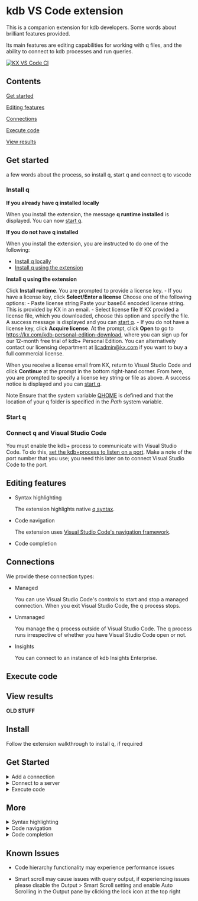 # kdb VS Code extension

This is a companion extension for kdb developers. Some words about brilliant features provided.

Its main features are editing capabilities for working with q files, and the ability to connect to kdb processes and run queries.

[![KX VS Code CI](https://github.com/KxSystems/kx-vscode/actions/workflows/ci.yml/badge.svg)](https://github.com/KxSystems/kx-vscode/actions/workflows/ci.yml)

## Contents

[Get started](#get-started)

[Editing features](#editing-features)

[Connections](#connections)

[Execute code](#execute-code)

[View results](#view-results)

## Get started

a few words about the process, so install q, start q and connect q to vscode

### Install q

**If you already have q installed locally**

When you install the extension, the message **q runtime installed** is displayed. You can now [start q](#start-q).

**If you do not have q installed**

When you install the extension, you are instructed to do one of the following:

- [Install q locally](https://code.kx.com/q/learn/install)
- [Install q using the extension](#install-q-using-the-extension)

**Install q using the extension**

Click **Install runtime**.
    You are prompted to provide a license key.
    - If you have a license key, click **Select/Enter a license**
        Choose one of the following options:
	- Paste license string
		Paste your base64 encoded license string. This is provided by KX in an email.
	- Select license file
		If KX provided a license file, which you downloaded, choose this option and specify the file.
	A success message is displayed and you can [start q](#start-q).
    - If you do not have a license key, click **Acquire license**.
        At the prompt, click **Open** to go to https://kx.com/kdb-personal-edition-download, where you can sign up for our 12-month free trial of kdb+ Personal Edition. You can alternatively contact our licensing department at licadmin@kx.com if you want to buy a full commercial license.

When you receive a license email from KX, return to Visual Studio Code and click **Continue** at the prompt in the bottom right-hand corner. From here, you are prompted to specify a license key string or file as above.
    A success notice is displayed and you can [start q](#start-q).

Note
Ensure that the system variable [QHOME](FIXME) is defined and that the location of your q folder is specified in the *Path* system variable.

### Start q



### Connect q and Visual Studio Code

You must enable the kdb+ process to communicate with Visual Studio Code. To do this, [set the kdb+process to listen on a port](https://code.kx.com/q/basics/ipc). Make a note of the port number that you use; you need this later on to connect Visual Studio Code to the port.




## Editing features


- Syntax highlighting

    The extension highlights native [q syntax](https://code.kx.com/q/basics/syntax/).


- Code navigation

    The extension uses [Visual Studio Code's navigation framework](https://code.visualstudio.com/docs/editor/editingevolved).


- Code completion


## Connections

We provide these connection types:

- Managed

    You can use Visual Studio Code's controls to start and stop a managed connection. When you exit Visual Studio Code, the q process stops.
    
- Unmanaged

    You manage the q process outside of Visual Studio Code. The q process runs irrespective of whether you have Visual Studio Code open or not.

- Insights

    You can connect to an instance of kdb Insights Enterprise.


## Execute code


## View results













**OLD STUFF**

## Install

Follow the extension walkthrough to install q, if required

## Get Started

<details>
  <summary>Add a connection</summary>
  Add a new server connection by opening the extension side panel and choosing 'Add new connection' from the context menu

![Extension panel](https://code.kx.com/img/walkthrough/add-new-connection.png "Add a connection")

  </details>

<details>
  <summary>Connect to a server</summary>

Connect to an existing server by right-clicking and choosing 'Connect kdb server'

![Extension panel](https://code.kx.com/img/walkthrough/connect.png "Connect kdb server")

</details>

<details>
  <summary>Execute code</summary>

q files can be executed by right-clicking the editor and choosing 'Execute Entire File', results will be shown in the Output pane

![Extension panel](https://code.kx.com/img/walkthrough/output.png "q Console Output")

</details>

## More

<details>
  <summary>Syntax highlighting</summary>

![Syntax highlighting](https://code.kx.com/img/walkthrough/highlighting.png "Syntax highlighting")

</details>

<details>
  <summary>Code navigation</summary>

![Code navigation](https://code.kx.com/img/walkthrough/navigation.png "Code navigation")

</details>

<details>
  <summary>Code completion</summary>

![Code completion](https://code.kx.com/img/walkthrough/autocomplete.png "Code completion")

</details>

## Known Issues

- Code hierarchy functionality may experience performance issues

- Smart scroll may cause issues with query output, if experiencing issues please disable the Output > Smart Scroll setting and enable Auto Scrolling in the Output pane by clicking the lock icon at the top right
